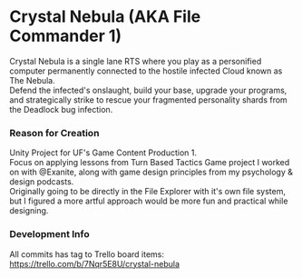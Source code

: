 # Crystal Nebula (AKA File Commander 1)
Crystal Nebula is a single lane RTS where you play as a personified computer permanently connected to the hostile infected Cloud known as The Nebula.\
Defend the infected's onslaught, build your base, upgrade your programs, and strategically strike to rescue your fragmented personality shards from the Deadlock bug infection. 

### Reason for Creation
Unity Project for UF's Game Content Production 1. \
Focus on applying lessons from Turn Based Tactics Game project I worked on with @Exanite, along with game design principles from my psychology & design podcasts. \
Originally going to be directly in the File Explorer with it's own file system, but I figured a more artful approach would be more fun and practical while designing.  

### Development Info
All commits has tag to Trello board items: https://trello.com/b/7Nqr5E8U/crystal-nebula
